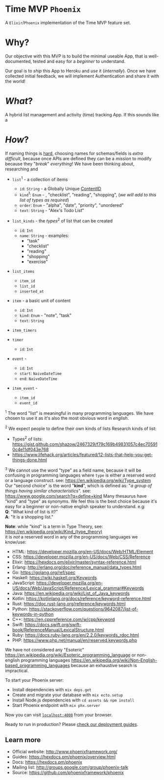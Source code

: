 # Time MVP `Phoenix`

A `Elixir`/`Phoenix` implementation of the Time MVP feature set.

# Why?

Our objective with this MVP
is to build the minimal useable App,
that is well-documented, tested
and easy for a _beginner_ to understand.

Our goal is to _ship_ this App to Heroku
and _use_ it (_internally_).
Once we have collected initial feedback,
we will implement Authentication
and share it with the world!

# _What_?

A hybrid list management and activity (time) tracking App.
If this sounds like a


# _How_?

If naming things is [hard](https://martinfowler.com/bliki/TwoHardThings.html),
choosing names for schemas/fields is _extra difficult_,
because once APIs are defined they can be a _mission_ to modify
because they "_break_" _everything_!
We have been thinking about,
researching and


+ `list`<sup>1</sup> - a collection of items
  + `id`: `String` - a Globally Unique [ContentID](https://github.com/dwyl/cid)
  + `kind`<sup>1</sup>: `Enum` - , "checklist", "reading", "shopping",
    (_we will add to this list of types as required_)
  + `order`: `Enum` - "alpha", "date", "priority", "unordered"
  + `text`: `String` - "Alex's Todo List"


+ `list_kinds` - the _types_<sup>2</sup> of list that can be created
  + `id`: `Int`
  + `name`: `String` - examples:
    + "task"
    + "checklist"
    + "reading"
    + "shopping"
    + "exercise"



+ `list_items`
  + `item_id`
  + `list_id`
  + `inserted_at`

+ `item` - a basic unit of content
  + `id`: `Int`
  + `kind`: `Enum` - "note", "task"
  + `text`: `String`

+ `item_timers`

+ `timer`
  + `id`: `Int`


+ `event` -
  + `id`: `Int`
  + `start`: `NaiveDateTime`
  + `end`: `NaiveDateTime`

+ `item_event` -
  + `item_id`
  + `event_id`

<sup>1</sup> The word "list" is meaningful in many programming languages.
We have chosen to use it as it's also the most obvious word in _english_.

<sup>2</sup> We expect people to define their own kinds of lists
Research kinds of list:
+ Types<sup>2</sup> of lists:
https://gist.github.com/shazow/2467329/f79c169b49831057c4ec705910c4e11df043e768
+ https://www.lifehack.org/articles/featured/12-lists-that-help-you-get-things-done.html


<sup>3</sup> We cannot use the word "type" as a field name,
because it will be confusing in programming languages
where `type` is either a reserved word or a language construct.
see: https://en.wikipedia.org/wiki/Type_system
Our "second choice" is the word "**kind**",
which is defined as: "_a group of things having similar characteristics_".
see: https://www.google.com/search?q=define+kind
Many thesaurus have "kind" and "type" as synonyms.
We feel this is the best choice because it's easy
for a beginner or non-native english speaker to understand.
e.g: <br />
**Q**: "What kind of list is it?" <br />
**A**: "It is a shopping list." <br />

**Note**: while "kind" is a term in Type Theory,
see: https://en.wikipedia.org/wiki/Kind_(type_theory) <br />
it is _not_ a reserved word in any of the programming languages we know/use:
+ HTML: https://developer.mozilla.org/en-US/docs/Web/HTML/Element
+ CSS: https://developer.mozilla.org/en-US/docs/Web/CSS/Reference
+ Elixir: https://hexdocs.pm/elixir/master/syntax-reference.html
+ Erlang: http://erlang.org/doc/reference_manual/data_types.html
+ Go: https://golang.org/ref/spec
+ Haskell: https://wiki.haskell.org/Keywords
+ JavaScript:
https://developer.mozilla.org/en-US/docs/Web/JavaScript/Reference/Lexical_grammar#Keywords
+ Java: https://en.wikipedia.org/wiki/List_of_Java_keywords
+ Kotlin: https://kotlinlang.org/docs/reference/keyword-reference.html
+ Rust: https://doc.rust-lang.org/reference/keywords.html
+ Python: https://stackoverflow.com/questions/9642087/list-of-keywords-in-python
+ C++: https://en.cppreference.com/w/cpp/keyword
+ Swift: https://docs.swift.org/swift-book/ReferenceManual/LexicalStructure.html
+ Ruby: https://docs.ruby-lang.org/en/2.2.0/keywords_rdoc.html
+ PHP: https://www.php.net/manual/en/reserved.keywords.php

We have not considered any "Esoteric"
https://en.wikipedia.org/wiki/Esoteric_programming_language
or non-english programming languages
https://en.wikipedia.org/wiki/Non-English-based_programming_languages
because an exhaustive search is impractical.




To start your Phoenix server:

  * Install dependencies with `mix deps.get`
  * Create and migrate your database with `mix ecto.setup`
  * Install Node.js dependencies with `cd assets && npm install`
  * Start Phoenix endpoint with `mix phx.server`

Now you can visit [`localhost:4000`](http://localhost:4000) from your browser.

Ready to run in production? Please [check our deployment guides](https://hexdocs.pm/phoenix/deployment.html).

## Learn more

  * Official website: http://www.phoenixframework.org/
  * Guides: https://hexdocs.pm/phoenix/overview.html
  * Docs: https://hexdocs.pm/phoenix
  * Mailing list: http://groups.google.com/group/phoenix-talk
  * Source: https://github.com/phoenixframework/phoenix
